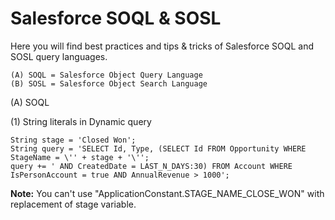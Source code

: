 # Salesforce SOQL & SOSL

Here you will find best practices and tips & tricks of Salesforce SOQL and SOSL query languages.

```
(A) SOQL = Salesforce Object Query Language
(B) SOSL = Salesforce Object Search Language
```

(A) SOQL

(1) String literals in Dynamic query 

```
String stage = 'Closed Won';
String query = 'SELECT Id, Type, (SELECT Id FROM Opportunity WHERE StageName = \'' + stage + '\'';
query += ' AND CreatedDate = LAST_N_DAYS:30) FROM Account WHERE IsPersonAccount = true AND AnnualRevenue > 1000';            
```

<b>Note:</b> You can't use "ApplicationConstant.STAGE_NAME_CLOSE_WON" with replacement of stage variable.
